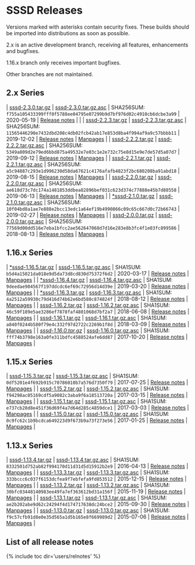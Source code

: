 # SSSD Releases

Versions marked with asterisks contain security fixes. These builds should be imported into distributions as soon as possible.

2.x is an active development branch, receiving all features, enhancements and bugfixes.

1.16.x branch only receives important bugfixes.

Other branches are not maintained.

## 2.x Series

| [sssd-2.3.0.tar.gz](https://github.com/SSSD/sssd/releases/download/sssd-2_3_0/sssd-2.3.0.tar.gz)   | [sssd-2.3.0.tar.gz.asc](https://github.com/SSSD/sssd/releases/download/sssd-2_3_0/sssd-2.3.0.tar.gz.asc) | SHA256SUM: `f755a105433399fff0f5788ee04795e07299b9d7bf976d02c4910cb6dcbe3a99` | 2020-05-19 | [Release notes](relnotes/notes_2_3_0) | |
| [sssd-2.2.3.tar.gz](https://github.com/SSSD/sssd/releases/download/sssd-2_2_3/sssd-2.2.3.tar.gz)   | [sssd-2.2.3.tar.gz.asc](https://github.com/SSSD/sssd/releases/download/sssd-2_2_3/sssd-2.2.3.tar.gz.asc) | SHA256SUM: `11565446290e7432dbd208c4db02fcb42ab17e853d8ba4f994af9a9c57bbbb11` | 2019-12-02 | [Release notes](relnotes/notes_2_2_3) | [Manpages](http://mzidek.fedorapeople.org/sssd/2.2.3/man/)  |
| [sssd-2.2.2.tar.gz](https://github.com/SSSD/sssd/releases/download/sssd-2_2_2/sssd-2.2.2.tar.gz)   | [sssd-2.2.2.tar.gz.asc](https://github.com/SSSD/sssd/releases/download/sssd-2_2_2/sssd-2.2.2.tar.gz.asc) | SHA256SUM: `5349a809d2e79ed6bbd875a49532e7e03c1e2e732c75e8d15e9e7de57d5a07d7` | 2019-09-12 | [Release notes](relnotes/notes_2_2_2) | [Manpages](http://mzidek.fedorapeople.org/sssd/2.2.2/man/)  |
| [sssd-2.2.1.tar.gz](https://github.com/SSSD/sssd/releases/download/sssd-2_2_1/sssd-2.2.1.tar.gz)   | [sssd-2.2.1.tar.gz.asc](https://github.com/SSSD/sssd/releases/download/sssd-2_2_1/sssd-2.2.1.tar.gz.asc) | SHA256SUM: `a5c94887c293e1d996230d58da67621c4176afafb4823f2bc680208ba91abd18` | 2019-08-15 | [Release notes](relnotes/notes_2_2_1) | [Manpages](http://mzidek.fedorapeople.org/sssd/2.2.1/man/)  |
| [sssd-2.2.0.tar.gz](https://github.com/SSSD/sssd/releases/download/sssd-2_2_0/sssd-2.2.0.tar.gz)   | [sssd-2.2.0.tar.gz.asc](https://github.com/SSSD/sssd/releases/download/sssd-2_2_0/sssd-2.2.0.tar.gz.asc) | SHA256SUM: `ae618d73c7dc174a1481853ddbea82896bef031c623d374c77888e45b7d88558` | 2019-06-13 | [Release notes](relnotes/notes_2_2_0) | [Manpages](http://jhrozek.fedorapeople.org/sssd/2.2.0/man/) |
| [\*sssd-2.1.0.tar.gz](https://github.com/SSSD/sssd/releases/download/sssd-2_1_0/sssd-2.1.0.tar.gz) | [sssd-2.1.0.tar.gz.asc](https://github.com/SSSD/sssd/releases/download/sssd-2_1_0/sssd-2.1.0.tar.gz.asc) | SHA256SUM: `10f04bd8a1ae7e888e2bcc13edc1a64ef19b4990866c09c65c667d0c72b66743` | 2019-02-27 | [Release notes](relnotes/notes_2_1_0) | [Manpages](http://jhrozek.fedorapeople.org/sssd/2.1.0/man/) |
| [sssd-2.0.0.tar.gz](https://github.com/SSSD/sssd/releases/download/sssd-2_0_0/sssd-2.0.0.tar.gz)   | [sssd-2.0.0.tar.gz.asc](https://github.com/SSSD/sssd/releases/download/sssd-2_0_0/sssd-2.0.0.tar.gz.asc) | SHA256SUM: `77569d00dd516e7eba1bfcc2ae562647068d7d16e283e8b3fc4f1e03fc899586` | 2018-08-13 | [Release notes](relnotes/notes_2_0_0) | [Manpages](http://jhrozek.fedorapeople.org/sssd/2.0.0/man/) |

## 1.16.x Series

| [\*sssd-1.16.5.tar.gz](https://github.com/SSSD/sssd/releases/download/sssd-1_16_5/sssd-1.16.5.tar.gz) | [sssd-1.16.5.tar.gz.asc](https://github.com/SSSD/sssd/releases/download/sssd-1_16_5/sssd-1.16.5.tar.gz.asc) | SHA1SUM: `b5d4a15021da018e9d5da73d8cd830d75372f6d2` | 2020-03-17 | [Release notes](relnotes/notes_1_16_5) | [Manpages](http://mzidek.fedorapeople.org/sssd/1.16.5/man/)  |
| [\*sssd-1.16.4.tar.gz](https://github.com/SSSD/sssd/releases/download/sssd-1_16_4/sssd-1.16.4.tar.gz) | [sssd-1.16.4.tar.gz.asc](https://github.com/SSSD/sssd/releases/download/sssd-1_16_4/sssd-1.16.4.tar.gz.asc) | SHA1SUM: `9deedae904567f197ddcdc6ef69c72956d14d39e` | 2019-03-20 | [Release notes](relnotes/notes_1_16_4) | [Manpages](http://jhrozek.fedorapeople.org/sssd/1.16.4/man/) |
| [\*sssd-1.16.3.tar.gz](https://github.com/SSSD/sssd/releases/download/sssd-1_16_3/sssd-1.16.3.tar.gz) | [sssd-1.16.3.tar.gz.asc](https://github.com/SSSD/sssd/releases/download/sssd-1_16_3/sssd-1.16.3.tar.gz.asc) | SHA1SUM: `4a2512a59930c79d416d74b62e6bd580c874824f` | 2018-08-12 | [Release notes](relnotes/notes_1_16_3) | [Manpages](http://jhrozek.fedorapeople.org/sssd/1.16.3/man/) |
| [sssd-1.16.2.tar.gz](https://github.com/SSSD/sssd/releases/download/sssd-1_16_2/sssd-1.16.2.tar.gz)   | [sssd-1.16.2.tar.gz.asc](https://github.com/SSSD/sssd/releases/download/sssd-1_16_2/sssd-1.16.2.tar.gz.asc) | SHA1SUM: `46c59f189e5ae3286ef7878faf4801068d7bf2a7` | 2018-06-08 | [Release notes](relnotes/notes_1_16_2) | [Manpages](http://jhrozek.fedorapeople.org/sssd/1.16.2/man/) |
| [sssd-1.16.1.tar.gz](https://github.com/SSSD/sssd/releases/download/sssd-1_16_1/sssd-1.16.1.tar.gz)   | [sssd-1.16.1.tar.gz.asc](https://github.com/SSSD/sssd/releases/download/sssd-1_16_1/sssd-1.16.1.tar.gz.asc) | SHA1SUM: `a840f0244b580f79e4c332f97d2722c2269b1f8d` | 2018-03-09 | [Release notes](relnotes/notes_1_16_1) | [Manpages](http://jhrozek.fedorapeople.org/sssd/1.16.1/man/) |
| [*sssd-1.16.0.tar.gz*](https://github.com/SSSD/sssd/releases/download/sssd-1_16_0/sssd-1.16.0.tar.gz) | [sssd-1.16.0.tar.gz.asc](https://github.com/SSSD/sssd/releases/download/sssd-1_16_0/sssd-1.16.0.tar.gz.asc) | SHA1SUM: `fff74b3798e163a0fe311bdfc4588524afe6dd87` | 2017-10-20 | [Release notes](relnotes/notes_1_16_0) | [Manpages](http://jhrozek.fedorapeople.org/sssd/1.16.0/man/) |

## 1.15.x Series

| [sssd-1.15.3.tar.gz](https://github.com/SSSD/sssd/releases/download/sssd-1_15_3/sssd-1.15.3.tar.gz) | [sssd-1.15.3.tar.gz.asc](https://github.com/SSSD/sssd/releases/download/sssd-1_15_3/sssd-1.15.3.tar.gz.asc) | SHA1SUM: `0df5201e4f692b915c70786010b7a576d7350f79` | 2017-07-25 | [Release notes](relnotes/notes_1_15_3) | [Manpages](http://jhrozek.fedorapeople.org/sssd/1.15.3/man/) |
| [sssd-1.15.2.tar.gz](https://github.com/SSSD/sssd/releases/download/sssd-1_15_2/sssd-1.15.2.tar.gz) | [sssd-1.15.2.tar.gz.asc](https://github.com/SSSD/sssd/releases/download/sssd-1_15_2/sssd-1.15.2.tar.gz.asc) | SHA1SUM: `f94298ac05169cdf5a9082c3aba9f6a18513720a` | 2017-03-15 | [Release notes](relnotes/notes_1_15_2) | [Manpages](http://jhrozek.fedorapeople.org/sssd/1.15.2/man/) |
| [sssd-1.15.1.tar.gz](https://github.com/SSSD/sssd/releases/download/sssd-1_15_1/sssd-1.15.1.tar.gz) | [sssd-1.15.1.tar.gz.asc](https://github.com/SSSD/sssd/releases/download/sssd-1_15_1/sssd-1.15.1.tar.gz.asc) | SHA1SUM: `e737cb28d8e451f36d69f4a7d64d285c4859dce1` | 2017-03-03 | [Release notes](relnotes/notes_1_15_1) | [Manpages](http://jhrozek.fedorapeople.org/sssd/1.15.1/man/) |
| [sssd-1.15.0.tar.gz](https://github.com/SSSD/sssd/releases/download/sssd-1_15_0/sssd-1.15.0.tar.gz) | [sssd-1.15.0.tar.gz.asc](https://github.com/SSSD/sssd/releases/download/sssd-1_15_0/sssd-1.15.0.tar.gz.asc) | SHA1SUM: `0c9fc62c1b9bcdca649223d9f673b9a73f273e56` | 2017-01-25 | [Release notes](relnotes/notes_1_15_0) | [Manpages](http://jhrozek.fedorapeople.org/sssd/1.15.0/man/) |

## 1.13.x Series

| [sssd-1.13.4.tar.gz](https://github.com/SSSD/sssd/releases/download/sssd-1_13_4/sssd-1.13.4.tar.gz) | [sssd-1.13.4.tar.gz.asc](https://github.com/SSSD/sssd/releases/download/sssd-1_13_4/sssd-1.13.4.tar.gz.asc) | SHA1SUM: `8332501d752ab82f994170d11d31d5d15912b2e9` | 2016-04-13 | [Release notes](relnotes/notes_1_13_4) | [Manpages](http://jhrozek.fedorapeople.org/sssd/1.13.4/man/) |
| [sssd-1.13.3.tar.gz](https://github.com/SSSD/sssd/releases/download/sssd-1_13_3/sssd-1.13.3.tar.gz) | [sssd-1.13.3.tar.gz.asc](https://github.com/SSSD/sssd/releases/download/sssd-1_13_3/sssd-1.13.3.tar.gz.asc) | SHA1SUM: `333bccc6c037f6153dcfea9f7ebfefa9fd853512` | 2015-12-15 | [Release notes](relnotes/notes_1_13_3) | [Manpages](http://jhrozek.fedorapeople.org/sssd/1.13.3/man/) |
| [sssd-1.13.2.tar.gz](https://github.com/SSSD/sssd/releases/download/sssd-1_13_2/sssd-1.13.2.tar.gz) | [sssd-1.13.2.tar.gz.asc](https://github.com/SSSD/sssd/releases/download/sssd-1_13_2/sssd-1.13.2.tar.gz.asc) | SHA1SUM: `30bfc03448140983ee49fa7ef363612bd31a156f` | 2015-11-19 | [Release notes](relnotes/notes_1_13_2) | [Manpages](http://jhrozek.fedorapeople.org/sssd/1.13.2/man/) |
| [sssd-1.13.1.tar.gz](https://github.com/SSSD/sssd/releases/download/sssd-1_13_1/sssd-1.13.1.tar.gz) | [sssd-1.13.1.tar.gz.asc](https://github.com/SSSD/sssd/releases/download/sssd-1_13_1/sssd-1.13.1.tar.gz.asc) | SHA1SUM: `ae2b202abe9d62c24294f4d174717638dc24bce2` | 2015-09-30 | [Release notes](relnotes/notes_1_13_1) | [Manpages](http://jhrozek.fedorapeople.org/sssd/1.13.1/man/) |
| [sssd-1.13.0.tar.gz](https://github.com/SSSD/sssd/releases/download/sssd-1_13_0/sssd-1.13.0.tar.gz) | [sssd-1.13.0.tar.gz.asc](https://github.com/SSSD/sssd/releases/download/sssd-1_13_0/sssd-1.13.0.tar.gz.asc) | SHA1SUM: `f9c57cfb91d8e0e35d565a1d5b165e8f669989d2` | 2015-07-06 | [Release notes](relnotes/notes_1_13_0) | [Manpages](http://jhrozek.fedorapeople.org/sssd/1.13.0/man/) |

## List of all release notes
{% include toc dir='users/relnotes' %}
